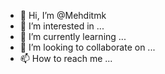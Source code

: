 - 👋 Hi, I’m @Mehditmk
- 👀 I’m interested in ...
- 🌱 I’m currently learning ...
- 💞️ I’m looking to collaborate on ...
- 📫 How to reach me ...

<!---
Mehditmk/Mehditmk is a ✨ special ✨ repository because its `README.md` (this file) appears on your GitHub profile.
You can click the Preview link to take a look at your changes.
--->

